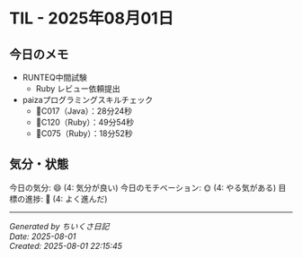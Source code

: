 # TIL - 2025年08月01日

## 今日のメモ
 - RUNTEQ中間試験
	 - Ruby レビュー依頼提出
 - paizaプログラミングスキルチェック
	 - 👑C017（Java）：28分24秒
	 - 👑C120（Ruby）：49分54秒
	 - 👑C075（Ruby）：18分52秒

## 気分・状態
今日の気分: 😄 (4: 気分が良い)
今日のモチベーション: 🌞 (4: やる気がある)
目標の進捗: 🌿 (4: よく進んだ)

---
*Generated by ちいくさ日記*  
*Date: 2025-08-01*  
*Created: 2025-08-01 22:15:45*
